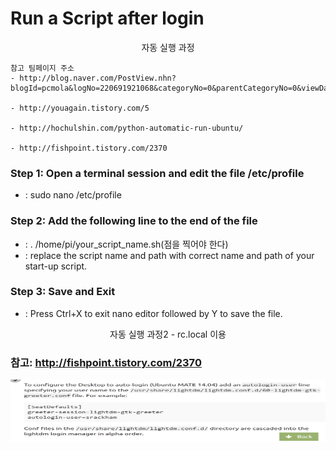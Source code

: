 # Run a Script after login

<center>자동 실행 과정</center>

```
참고 팀페이지 주소
- http://blog.naver.com/PostView.nhn?blogId=pcmola&logNo=220691921068&categoryNo=0&parentCategoryNo=0&viewDate=&currentPage=1&postListTopCurrentPage=1&from=postView

- http://youagain.tistory.com/5

- http://hochulshin.com/python-automatic-run-ubuntu/

- http://fishpoint.tistory.com/2370

```


### Step 1: Open a terminal session and edit the file /etc/profile
  - : sudo nano /etc/profile
  
### Step 2: Add the following line to the end of the file
  - : . /home/pi/your_script_name.sh(점을 찍어야 한다)
  - : replace the script name and path with correct name and path of your start-up script.

### Step 3: Save and Exit
  - : Press Ctrl+X to exit nano editor followed by Y to save the file.



<center>자동 실행 과정2 - rc.local 이용</center>
  
### 참고: http://fishpoint.tistory.com/2370


<img src="/doc/Auto_Start/auto_login.png" width="600px" height="100px">
